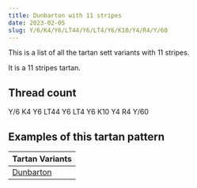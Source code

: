 ```yaml
---
title: Dunbarton with 11 stripes
date: 2023-02-05
slug: Y/6/K4/Y6/LT44/Y6/LT4/Y6/K10/Y4/R4/Y/60
---
```

This is a list of all the tartan sett variants with 11 stripes.

It is a 11 stripes tartan.


## Thread count
Y/6 K4 Y6 LT44 Y6 LT4 Y6 K10 Y4 R4 Y/60

## Examples of this tartan pattern

| Tartan Variants |
|---------------|
| [Dunbarton](/variants/y/6/k4/y6/lt44/y6/lt4/y6/k10/y4/r4/y/60-k000000-lt806050-rc00000-yf0c000)||

